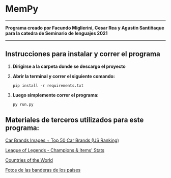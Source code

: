 # MemPy

- - -
**Programa creado por Facundo Miglierini, Cesar Rea y Agustin Santiñaque 
para la catedra de Seminario de lenguajes 2021**

- - -
## Instrucciones para instalar y correr el programa

1. **Dirigirse a la carpeta donde se descargo el proyecto**
2. **Abrir la terminal y correr el siguiente comando:**

   `pip install -r requirements.txt`

3. **Luego simplemente correr el programa:**

   `py run.py`
## Materiales de terceros utilizados para este programa:

[Car Brands Images + Top 50 Car Brands (US Ranking)](https://www.kaggle.com/yamaerenay/100-images-of-top-50-car-brands)

[League of Legends - Champions & Items' Stats](https://www.kaggle.com/barthetur/league-of-legends-champions-items-stats)

[Countries of the World](https://www.kaggle.com/fernandol/countries-of-the-world)

[Fotos de las banderas de los paises](https://flagpedia.net/download/images)